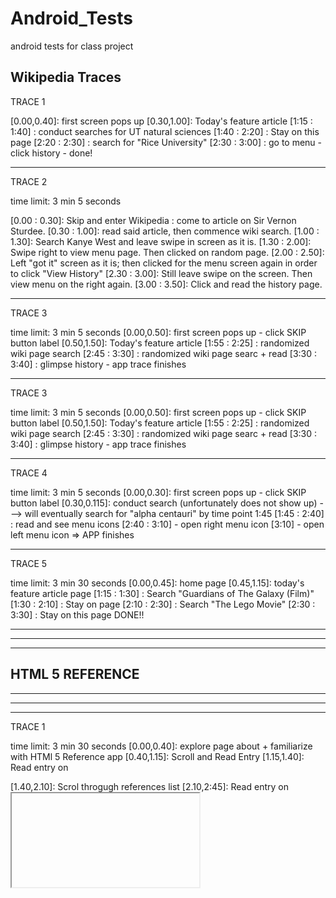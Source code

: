 # Android_Tests
android tests for class project

Wikipedia Traces
----------------------------------------------
TRACE 1

[0.00,0.40]: first screen pops up
[0.30,1.00]:  Today's feature article
[1:15 : 1:40] : conduct searches for UT natural sciences
[1:40 : 2:20] : Stay on this page
[2:20 : 2:30] : search for "Rice University"
[2:30 : 3:00] : go to menu - click history - done!
 


----------------------------------------------
TRACE 2

time limit: 3 min 5 seconds

[0.00 : 0.30]: Skip and enter Wikipedia : come to article on Sir Vernon Sturdee.
[0.30 : 1.00]: read said article, then commence wiki search. 
[1.00 : 1.30]: Search Kanye West and leave swipe in screen as it is.
[1.30 : 2.00]: Swipe right to view menu page. Then clicked on random page. 
[2.00 : 2.50]: Left "got it" screen as it is; then clicked for the menu screen again in order to click "View History"
[2.30 : 3.00]: Still leave swipe on the screen. Then view menu on the right again. 
[3.00 : 3.50]: Click and read the history page.


----------------------------------------------
TRACE 3

time limit: 3 min 5 seconds
[0.00,0.50]: first screen pops up - click SKIP button label
[0.50,1.50]:  Today's feature article
[1:55 : 2:25] : randomized wiki page search
[2:45 : 3:30] : randomized wiki page searc + read
[3:30 : 3:40] : glimpse history - app trace finishes

----------------------------------------------
TRACE 3

time limit: 3 min 5 seconds
[0.00,0.50]: first screen pops up - click SKIP button label
[0.50,1.50]:  Today's feature article
[1:55 : 2:25] : randomized wiki page search
[2:45 : 3:30] : randomized wiki page searc + read
[3:30 : 3:40] : glimpse history - app trace finishes

----------------------------------------------
TRACE 4

time limit: 3 min 5 seconds
[0.00,0.30]: first screen pops up - click SKIP button label
[0.30,0.115]: conduct search (unfortunately does not show up)
---> will eventually search for "alpha centauri" by time point 1:45
[1:45 : 2:40] : read and see menu icons
[2:40 : 3:10] - open right menu icon
[3:10] - open left menu icon => APP finishes

----------------------------------------------
TRACE 5

time limit: 3 min 30 seconds
[0.00,0.45]: home page
[0.45,1.15]: today's feature article page
[1:15 : 1:30] : Search "Guardians of The Galaxy (Film)"
[1:30 : 2:10] :  Stay on page
[2:10 : 2:30] : Search "The Lego Movie"
[2:30 : 3:30] : Stay on this page
DONE!!


--------------------------------------------
--------------------------------------------
--------------------------------------------
HTML 5 REFERENCE
--------------------------------------------
--------------------------------------------
--------------------------------------------

----------------------------------------------
TRACE 1

time limit: 3 min 30 seconds
[0.00,0.40]: explore page about <DOCTYPE> + familiarize with HTMl 5 Reference app
[0.40,1.15]: Scroll and Read Entry
[1.15,1.40]: Read entry on <article>
[1.40,2.10]: Scrol throgugh references list
[2.10,2:45]: Read entry on <iframe> - then go back to list
[2.45,3.30]: Read entry on <iframe> yet again
[3.30,4.00]: Read entry on <progress>

----------------------------------------------
TRACE 2

time limit: 
[0.00,0.55]: explore the <address> page entry
[0.55,1.50]: explore the <audio> page entry
[1.50,2.05]: scroll among referneces
[2.05,3.15]: explore the <wbr> page entry

----------------------------------------------
TRACE 3

time limit: 
[0.00,0.20]: explore main reference page
[0.20,1.00]: explore <figcaption> entry
[1.00,1.30]: explore <i> entry
[1.30,1.45]: search for <summary> entry
[1.45,2.15]: read <summary> entry
[2.15,2.40]: read <kbd> entry
[2.40,3.30]: read <map> entry[2.40,3.30]: read <map> entry
[3.30,3.55]: read <nav> entry

----------------------------------------------
TRACE 4

time limit: 
[0.00,0.25]: scroll through the main reference page
[0.25,0.55]: explore <legend> entry
[0.55,1.45]: scroll to, then explore <optgroup> entry
[1.45,3.10]: scroll to, then explore <ins> entry


----------------------------------------------
TRACE 5

time limit: 
[0.00,0.30]: scroll through the main reference page
[0.30,1.20]: explore <ruby> entry
[1.20,2.05]: scroll to and explore <table> entry
[2.05,3.15]: scroll to and explore <video> entry
[3.15,3.40]: scroll to <noscript> entry
[3.40,4.10]: read <noscript> entry


=------------------
ALL RECIPES
----------------
TRACE 1

[0.00:0.10] - enter the app
[0.10 : 0.30] - sign into dummy account
[0.30 : 1.15] - search recipes online
[1.15 : 3.00] - scroll through main page (i.e. view directions)
[3.00 : 3.20] - read reviews
[3.20 : 3.30] - add to shopping cart and click heart symbol
[3.30 : 4.30] - go to shopping list pop up menu and scroll through it

TRACE 2
[0.00:0.15] - enter the app
[0.10 : 0.35] - sign into dummy account
[0.35 : 1.20] - search recipes online
[1.20 : 2.50] - scroll through main page (i.e. view directions) + read reviews
[2.50 : 3.00] - add to shopping cart and click heart symbol
[3.00 : 3.20] - check out and read on a new recipe

TRACE 3
[0.00:0.25] - enter the app and sign into dummy account
[0.35 : 1.20] - search recipes online
[1.20 : 2.00] - read recipe directions + other information on first pop-up page
[2.00 : 2.50] - read reviews
[2.40 : 3.00] - prematurally exit app for unknown reason

TRACE 4
[0.00:0.30] - enter the app and sign into dummy account
[0.30 : 1.20] - search recipes online
[1.20 : 2.40] - read recipe directions + other information on first pop-up page
[2.40 : 3.00] - add and like the recipe
[3.00 : 3.50] - reread other stuff about recipe

TRACE 5
[0.00:0.40] - enter the app and sign into dummy account
[0.40 : 1.25] - search recipes online
[1.25 : 3.00] - read recipe information on first pop-up page
[3.00 : 3.10] - add and like the recipe
[3.10 : 3.45] - read recipe info ahain and end with heart symbol






















